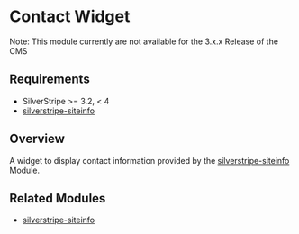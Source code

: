 # Contact Widget
Note: This module currently are not available for the 3.x.x Release of the CMS

## Requirements
- SilverStripe >= 3.2, < 4
- [silverstripe-siteinfo](https://github.com/denkfabrik-neueMedien/silverstripe-siteinfo)

## Overview
A widget to display contact information provided by the [silverstripe-siteinfo](https://github.com/denkfabrik-neueMedien/silverstripe-siteinfo) Module.

## Related Modules
- [silverstripe-siteinfo](https://github.com/denkfabrik-neueMedien/silverstripe-siteinfo)
